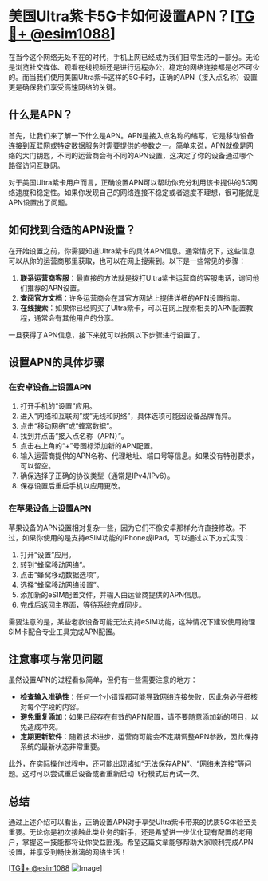 # 美国Ultra紫卡5G卡如何设置APN？[[TG💪+ @esim1088](https://t.me/s/esim1088)]

在当今这个网络无处不在的时代，手机上网已经成为我们日常生活的一部分。无论是浏览社交媒体、观看在线视频还是进行远程办公，稳定的网络连接都是必不可少的。而当我们使用美国Ultra紫卡这样的5G卡时，正确的APN（接入点名称）设置更是确保我们享受高速网络的关键。

## 什么是APN？

首先，让我们来了解一下什么是APN。APN是接入点名称的缩写，它是移动设备连接到互联网或特定数据服务时需要提供的参数之一。简单来说，APN就像是网络的大门钥匙，不同的运营商会有不同的APN设置，这决定了你的设备通过哪个路径访问互联网。

对于美国Ultra紫卡用户而言，正确设置APN可以帮助你充分利用该卡提供的5G网络速度和稳定性。如果你发现自己的网络连接不稳定或者速度不理想，很可能就是APN设置出了问题。

## 如何找到合适的APN设置？

在开始设置之前，你需要知道Ultra紫卡的具体APN信息。通常情况下，这些信息可以从你的运营商那里获取，也可以在网上搜索到。以下是一些常见的步骤：

1. **联系运营商客服**：最直接的方法就是拨打Ultra紫卡运营商的客服电话，询问他们推荐的APN设置。
2. **查阅官方文档**：许多运营商会在其官方网站上提供详细的APN设置指南。
3. **在线搜索**：如果你已经购买了Ultra紫卡，可以在网上搜索相关的APN配置教程，通常会有其他用户的分享。

一旦获得了APN信息，接下来就可以按照以下步骤进行设置了。

## 设置APN的具体步骤

### 在安卓设备上设置APN

1. 打开手机的“设置”应用。
2. 进入“网络和互联网”或“无线和网络”，具体选项可能因设备品牌而异。
3. 点击“移动网络”或“蜂窝数据”。
4. 找到并点击“接入点名称（APN）”。
5. 点击右上角的“+”号图标添加新的APN配置。
6. 输入运营商提供的APN名称、代理地址、端口号等信息。如果没有特别要求，可以留空。
7. 确保选择了正确的协议类型（通常是IPv4/IPv6）。
8. 保存设置后重启手机以应用更改。

### 在苹果设备上设置APN

苹果设备的APN设置相对复杂一些，因为它们不像安卓那样允许直接修改。不过，如果你使用的是支持eSIM功能的iPhone或iPad，可以通过以下方式实现：

1. 打开“设置”应用。
2. 转到“蜂窝移动网络”。
3. 点击“蜂窝移动数据选项”。
4. 选择“蜂窝移动网络设置”。
5. 添加新的eSIM配置文件，并输入由运营商提供的APN信息。
6. 完成后返回主界面，等待系统完成同步。

需要注意的是，某些老款设备可能无法支持eSIM功能，这种情况下建议使用物理SIM卡配合专业工具完成APN配置。

## 注意事项与常见问题

虽然设置APN的过程看似简单，但仍有一些需要注意的地方：

- **检查输入准确性**：任何一个小错误都可能导致网络连接失败，因此务必仔细核对每个字段的内容。
- **避免重复添加**：如果已经存在有效的APN配置，请不要随意添加新的项目，以免造成冲突。
- **定期更新软件**：随着技术进步，运营商可能会不定期调整APN参数，因此保持系统的最新状态非常重要。

此外，在实际操作过程中，还可能出现诸如“无法保存APN”、“网络未连接”等问题。这时可以尝试重启设备或者重新启动飞行模式后再试一次。

## 总结

通过上述介绍可以看出，正确设置APN对于享受Ultra紫卡带来的优质5G体验至关重要。无论你是初次接触此类业务的新手，还是希望进一步优化现有配置的老用户，掌握这一技能都将让你受益匪浅。希望这篇文章能够帮助大家顺利完成APN设置，并享受到畅快淋漓的网络生活！

[[TG💪+ @esim1088](https://t.me/s/esim1088) ![Image](https://i.postimg.cc/4NQfJmqS/Snipaste-2025-05-13-00-14-12.png)]